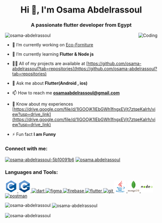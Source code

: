 
<h1 align="center">Hi 👋, I'm Osama Abdelrassoul</h1>
<h3 align="center">A passionate flutter developer from Egypt</h3>
<img align="right" alt="Coding" width"400" src="https://img.etimg.com/thumb/msid-84146056,width-1200,height-900,imgsize-638053,resizemode-8/20210706_developer-economy_01.jpg">

<p align="left"> <img src="https://komarev.com/ghpvc/?username=osama-abdelrassoul&label=Profile%20views&color=0e75b6&style=flat" alt="osama-abdelrassoul" /> </p>

- 🔭 I’m currently working on [Eco-Forniture](https://github.com/Abdelrahman-Ghazaly/gp)

- 🌱 I’m currently learning **Flutter & Node js**

- 👨‍💻 All of my projects are available at [https://github.com/osama-abdelrassoul?tab=repositories](https://github.com/osama-abdelrassoul?tab=repositories)

- 💬 Ask me about **Flutter(Android , ios)**

- 📫 How to reach me **osamaabdelrassoul@gmail.com**

- 📄 Know about my experiences [https://drive.google.com/file/d/1IGOOjK1lEbGWh1fngxEVjt7ztqeKaIrh/view?usp=drive_link](https://drive.google.com/file/d/1IGOOjK1lEbGWh1fngxEVjt7ztqeKaIrh/view?usp=drive_link)

- ⚡ Fun fact **I am Funny**

<h3 align="left">Connect with me:</h3>
<p align="left">
<a href="https://linkedin.com/in/osama-abdelrassoul-5b10091b6" target="blank"><img align="center" src="https://raw.githubusercontent.com/rahuldkjain/github-profile-readme-generator/master/src/images/icons/Social/linked-in-alt.svg" alt="osama-abdelrassoul-5b10091b6" height="30" width="40" /></a>
<a href="https://fb.com/osama.abdelrassoul" target="blank"><img align="center" src="https://raw.githubusercontent.com/rahuldkjain/github-profile-readme-generator/master/src/images/icons/Social/facebook.svg" alt="osama.abdelrassoul" height="30" width="40" /></a>
</p>

<h3 align="left">Languages and Tools:</h3>
<p align="left"> <a href="https://www.cprogramming.com/" target="_blank" rel="noreferrer"> <img src="https://raw.githubusercontent.com/devicons/devicon/master/icons/c/c-original.svg" alt="c" width="40" height="40"/> </a> <a href="https://www.w3schools.com/cpp/" target="_blank" rel="noreferrer"> <img src="https://raw.githubusercontent.com/devicons/devicon/master/icons/cplusplus/cplusplus-original.svg" alt="cplusplus" width="40" height="40"/> </a> <a href="https://dart.dev" target="_blank" rel="noreferrer"> <img src="https://www.vectorlogo.zone/logos/dartlang/dartlang-icon.svg" alt="dart" width="40" height="40"/> </a> <a href="https://www.figma.com/" target="_blank" rel="noreferrer"> <img src="https://www.vectorlogo.zone/logos/figma/figma-icon.svg" alt="figma" width="40" height="40"/> </a> <a href="https://firebase.google.com/" target="_blank" rel="noreferrer"> <img src="https://www.vectorlogo.zone/logos/firebase/firebase-icon.svg" alt="firebase" width="40" height="40"/> </a> <a href="https://flutter.dev" target="_blank" rel="noreferrer"> <img src="https://www.vectorlogo.zone/logos/flutterio/flutterio-icon.svg" alt="flutter" width="40" height="40"/> </a> <a href="https://git-scm.com/" target="_blank" rel="noreferrer"> <img src="https://www.vectorlogo.zone/logos/git-scm/git-scm-icon.svg" alt="git" width="40" height="40"/> </a> <a href="https://www.java.com" target="_blank" rel="noreferrer"> <img src="https://raw.githubusercontent.com/devicons/devicon/master/icons/java/java-original.svg" alt="java" width="40" height="40"/> </a> <a href="https://www.mongodb.com/" target="_blank" rel="noreferrer"> <img src="https://raw.githubusercontent.com/devicons/devicon/master/icons/mongodb/mongodb-original-wordmark.svg" alt="mongodb" width="40" height="40"/> </a> <a href="https://nodejs.org" target="_blank" rel="noreferrer"> <img src="https://raw.githubusercontent.com/devicons/devicon/master/icons/nodejs/nodejs-original-wordmark.svg" alt="nodejs" width="40" height="40"/> </a> <a href="https://postman.com" target="_blank" rel="noreferrer"> <img src="https://www.vectorlogo.zone/logos/getpostman/getpostman-icon.svg" alt="postman" width="40" height="40"/> </a> </p>

<p><img align="left" src="https://github-readme-stats.vercel.app/api/top-langs?username=osama-abdelrassoul&show_icons=true&locale=en&layout=compact" alt="osama-abdelrassoul" /></p>

<p>&nbsp;<img align="center" src="https://github-readme-stats.vercel.app/api?username=osama-abdelrassoul&show_icons=true&locale=en" alt="osama-abdelrassoul" /></p>

<p><img align="center" src="https://github-readme-streak-stats.herokuapp.com/?user=osama-abdelrassoul&" alt="osama-abdelrassoul" /></p>
